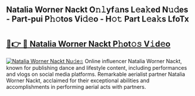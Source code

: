 ## Natalia Worner Nackt O𝚗𝚕yf𝚊ns L𝚎a𝚔ed N𝚞𝚍es - Part-pui P𝚑𝚘tos Vi𝚍𝚎o - H𝚘𝚝 Part L𝚎a𝚔s LfoTx

# <h2><a href="http://kf3h33l.oniu.top/?m=Natalia+Worner+Nackt">🔗👉 🔴 Natalia Worner Nackt P𝚑ot𝚘𝚜 V𝚒d𝚎o</a></h2>

[![Natalia Worner Nackt Nu𝚍e𝚜](https://i.imgur.com/0qMVB7G.gif)](http://kf3h33l.oniu.top/?m=Natalia+Worner+Nackt)
Online influencer Natalia Worner Nackt, known for publishing dance and lifestyle content, including performances and vlogs on social media platforms. Remarkable aerialist partner Natalia Worner Nackt, acclaimed for their exceptional abilities and accomplishments in performing aerial acts with partners.  

